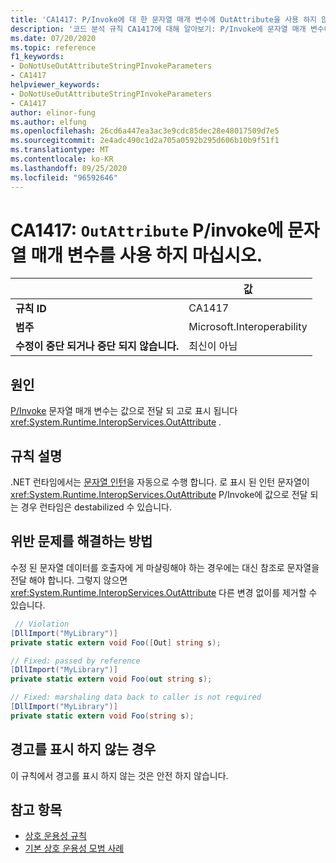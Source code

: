 ```yaml
---
title: 'CA1417: P/Invoke에 대 한 문자열 매개 변수에 OutAttribute을 사용 하지 않습니다 (코드 분석).'
description: '코드 분석 규칙 CA1417에 대해 알아보기: P/Invoke에 문자열 매개 변수에 OutAttribute을 사용 하지 않습니다.'
ms.date: 07/20/2020
ms.topic: reference
f1_keywords:
- DoNotUseOutAttributeStringPInvokeParameters
- CA1417
helpviewer_keywords:
- DoNotUseOutAttributeStringPInvokeParameters
- CA1417
author: elinor-fung
ms.author: elfung
ms.openlocfilehash: 26cd6a447ea3ac3e9cdc85dec28e48017509d7e5
ms.sourcegitcommit: 2e4adc490c1d2a705a0592b295d606b10b9f51f1
ms.translationtype: MT
ms.contentlocale: ko-KR
ms.lasthandoff: 09/25/2020
ms.locfileid: "96592646"
---
```

# <a name="ca1417-do-not-use-outattribute-on-string-parameters-for-pinvokes"></a>CA1417: `OutAttribute` P/invoke에 문자열 매개 변수를 사용 하지 마십시오.

| | 값 |
|-|-|
| **규칙 ID** |CA1417|
| **범주** |Microsoft.Interoperability|
| **수정이 중단 되거나 중단 되지 않습니다.** |최신이 아님|

## <a name="cause"></a>원인

[P/Invoke](../../../standard/native-interop/pinvoke.md) 문자열 매개 변수는 값으로 전달 되 고로 표시 됩니다 <xref:System.Runtime.InteropServices.OutAttribute> .

## <a name="rule-description"></a>규칙 설명

.NET 런타임에서는 [문자열 인턴](/dotnet/api/system.string.intern#remarks)을 자동으로 수행 합니다. 로 표시 된 인턴 문자열이 <xref:System.Runtime.InteropServices.OutAttribute> P/Invoke에 값으로 전달 되는 경우 런타임은 destabilized 수 있습니다.

## <a name="how-to-fix-violations"></a>위반 문제를 해결하는 방법

수정 된 문자열 데이터를 호출자에 게 마샬링해야 하는 경우에는 대신 참조로 문자열을 전달 해야 합니다. 그렇지 않으면 <xref:System.Runtime.InteropServices.OutAttribute> 다른 변경 없이를 제거할 수 있습니다.

```csharp
 // Violation
[DllImport("MyLibrary")]
private static extern void Foo([Out] string s);

// Fixed: passed by reference
[DllImport("MyLibrary")]
private static extern void Foo(out string s);

// Fixed: marshaling data back to caller is not required
[DllImport("MyLibrary")]
private static extern void Foo(string s);
```

## <a name="when-to-suppress-warnings"></a>경고를 표시 하지 않는 경우

이 규칙에서 경고를 표시 하지 않는 것은 안전 하지 않습니다.

## <a name="see-also"></a>참고 항목

- [상호 운용성 규칙](interoperability-warnings.md)
- [기본 상호 운용성 모범 사례](../../../standard/native-interop/best-practices.md)
